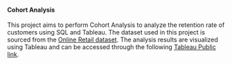 #### Cohort Analysis
This project aims to perform Cohort Analysis to analyze the retention rate of customers using SQL and Tableau. The dataset used in this project is sourced from the [Online Retail dataset](https://archive.ics.uci.edu/dataset/352/online+retail). The analysis results are visualized using Tableau and can be accessed through the following [Tableau Public link](https://public.tableau.com/app/profile/hai7497/viz/CohortAnalysis_16890938668340/CohortAnalysis).
